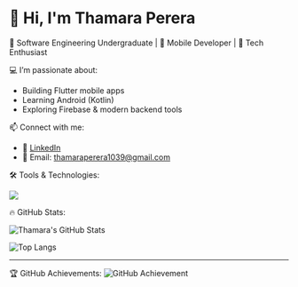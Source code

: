# 👋 Hi, I'm Thamara Perera

🚀 Software Engineering Undergraduate | 📱 Mobile Developer | 🌱 Tech Enthusiast  

💻 I’m passionate about:
- Building Flutter mobile apps
- Learning Android (Kotlin)
- Exploring Firebase & modern backend tools


📫 Connect with me:

- 🔗 [LinkedIn](www.linkedin.com/in/thamara-perera-me)
- 📧 Email: thamaraperera1039@gmail.com

🛠️ Tools & Technologies:

<img src="https://skillicons.dev/icons?i=flutter,kotlin,androidstudio,firebase,dart,java,git,github,vscode&theme=dark" />

🔥 GitHub Stats:

![Thamara's GitHub Stats](https://github-readme-stats.vercel.app/api?username=thamaravp&show_icons=true&theme=radical)

![Top Langs](https://github-readme-stats.vercel.app/api/top-langs/?username=thamaravp&layout=compact&theme=radical)

---

🏆 GitHub Achievements:
![GitHub Achievement](https://github-profile-trophy.vercel.app/?username=thamaravp&theme=darkhub&no-frame=true&column=4)

